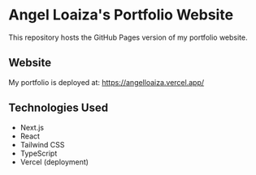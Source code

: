 # Angel Loaiza's Portfolio Website

This repository hosts the GitHub Pages version of my portfolio website.

## Website

My portfolio is deployed at:
https://angelloaiza.vercel.app/

## Technologies Used

- Next.js
- React
- Tailwind CSS
- TypeScript
- Vercel (deployment)

